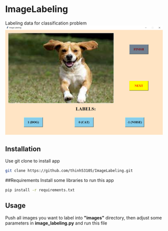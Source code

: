 # ImageLabeling
Labeling data for classification problem
![image](capture.png)

## Installation
Use git clone to install app

```bash
git clone https://github.com/thinh53105/ImageLabeling.git
```

##Requirements
Install some libraries to run this app
```bash
pip install -r requirements.txt
```

## Usage
Push all images you want to label into **"images"** directory, 
then adjust some parameters in **image_labeling.py** and run this file




